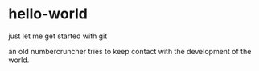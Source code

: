 # hello-world
just let me get started with git

an old numbercruncher tries to keep contact with the development of the world.
